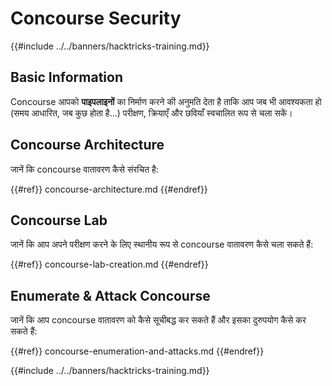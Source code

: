 # Concourse Security

{{#include ../../banners/hacktricks-training.md}}

## Basic Information

Concourse आपको **पाइपलाइनों** का निर्माण करने की अनुमति देता है ताकि आप जब भी आवश्यकता हो (समय आधारित, जब कुछ होता है...) परीक्षण, क्रियाएँ और छवियाँ स्वचालित रूप से चला सकें।

## Concourse Architecture

जानें कि concourse वातावरण कैसे संरचित है:

{{#ref}}
concourse-architecture.md
{{#endref}}

## Concourse Lab

जानें कि आप अपने परीक्षण करने के लिए स्थानीय रूप से concourse वातावरण कैसे चला सकते हैं:

{{#ref}}
concourse-lab-creation.md
{{#endref}}

## Enumerate & Attack Concourse

जानें कि आप concourse वातावरण को कैसे सूचीबद्ध कर सकते हैं और इसका दुरुपयोग कैसे कर सकते हैं:

{{#ref}}
concourse-enumeration-and-attacks.md
{{#endref}}

{{#include ../../banners/hacktricks-training.md}}
